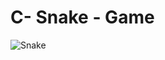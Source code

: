 # C- Snake - Game
![Snake](https://user-images.githubusercontent.com/45638332/59058402-3adc2c80-88a5-11e9-951b-3a7d6ffaa5b6.PNG)
